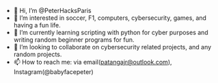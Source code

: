 - 👋 Hi, I’m @PeterHacksParis
- 👀 I’m interested in soccer, F1, computers, cybersecurity, games, and having a fun life.
- 🌱 I’m currently learning scripting with python for cyber purposes and writing random beginner programs for fun.
- 💞️ I’m looking to collaborate on cybersecurity related projects, and any random projects. 
- 📫 How to reach me: via email(patangajr@outlook.com), Instagram(@babyfacepeter)

<!---
PeterHacksParis/PeterHacksParis is a ✨ special ✨ repository because its `README.md` (this file) appears on your GitHub profile.
You can click the Preview link to take a look at your changes.
--->
